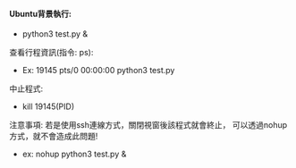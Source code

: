 #### Ubuntu背景執行:
- python3 test.py & 

查看行程資訊(指令: ps):
- Ex: 19145 pts/0 00:00:00 python3 test.py

中止程式:
- kill 19145(PID)

注意事項:
若是使用ssh連線方式，關閉視窗後該程式就會終止，
可以透過nohup方式，就不會造成此問題!
- ex: nohup python3 test.py &
 
